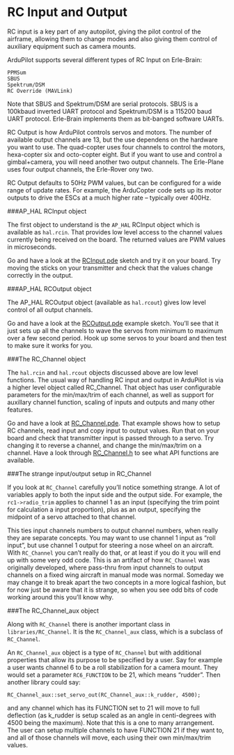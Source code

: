 # RC Input and Output

RC input is a key part of any autopilot, giving the pilot control of the airframe, allowing them to change modes and also giving them control of auxiliary equipment such as camera mounts.

ArduPilot supports several different types of RC Input on Erle-Brain:

    PPMSum 
    SBUS 
    Spektrum/DSM 
    RC Override (MAVLink)

Note that SBUS and Spektrum/DSM are serial protocols. SBUS is a 100kbaud inverted UART protocol and Spektrum/DSM is a 115200 baud UART protocol. Erle-Brain implements them as bit-banged software UARTs.

RC Output is how ArduPilot controls servos and motors. The number of available output channels are 13, but the use dependens on the hardware you want to use. The quad-copter uses four channels to control the motors, hexa-copter six and octo-copter eight. But if you want to use and control a gimbal+camera, you will need another two output channels. The Erle-Plane uses four output channels, the Erle-Rover ony two. 

RC Output defaults to 50Hz PWM values, but can be configured for a wide range of update rates. For example, the ArduCopter code sets up its motor outputs to drive the ESCs at a much higher rate – typically over 400Hz.

###AP_HAL RCInput object

The first object to understand is the `AP_HAL` RCInput object which is available as `hal.rcin`. That provides low level access to the channel values currently being received on the board. The returned values are PWM values in microseconds.

Go and have a look at the [RCInput.pde](https://github.com/erlerobot/ardupilot/blob/master/libraries/AP_HAL/examples/RCInput/RCInput.pde) sketch and try it on your board. Try moving the sticks on your transmitter and check that the values change correctly in the output.

###AP_HAL RCOutput object

The AP_HAL RCOutput object (available as `hal.rcout`) gives low level control of all output channels. 

Go and have a look at the [RCOutput.pde](https://github.com/erlerobot/ardupilot/blob/master/libraries/AP_HAL/examples/RCOutput/RCOutput.pde) example sketch. You’ll see that it just sets up all the channels to wave the servos from minimum to maximum over a few second period. Hook up some servos to your board and then test to make sure it works for you.

###The RC_Channel object

The `hal.rcin` and `hal.rcout` objects discussed above are low level functions. The usual way of handling RC input and output in ArduPilot is via a higher level object called RC_Channel. That object has user configurable parameters for the min/max/trim of each channel, as well as support for auxillary channel function, scaling of inputs and outputs and many other features.

Go and have a look at [RC_Channel.pde](https://github.com/erlerobot/ardupilot/blob/master/libraries/RC_Channel/examples/RC_Channel/RC_Channel.pde). That example shows how to setup RC channels, read input and copy input to output values. Run that on your board and check that transmitter input is passed through to a servo. Try changing it to reverse a channel, and change the min/max/trim on a channel. Have a look through [RC_Channel.h](https://github.com/erlerobot/ardupilot/blob/master/libraries/RC_Channel/RC_Channel.h) to see what API functions are available.

###The strange input/output setup in RC_Channel

If you look at `RC_Channel` carefully you’ll notice something strange. A lot of variables apply to both the input side and the output side. For example, the `rc1->radio_trim` applies to channel 1 as an input (specifying the trim point for calculation a input proportion), plus as an output, specifying the midpoint of a servo attached to that channel.

This ties input channels numbers to output channel numbers, when really they are separate concepts. You may want to use channel 1 input as “roll input”, but use channel 1 output for steering a nose wheel on an aircraft. With `RC_Channel` you can’t really do that, or at least if you do it you will end up with some very odd code. This is an artifact of how `RC_Channel` was originally developed, where pass-thru from input channels to output channels on a fixed wing aircraft in manual mode was normal. Someday we may change it to break apart the two concepts in a more logical fashion, but for now just be aware that it is strange, so when you see odd bits of code working around this you’ll know why.

###The RC_Channel_aux object

Along with `RC_Channel` there is another important class in `libraries/RC_Channel`. It is the `RC_Channel_aux` class, which is a subclass of `RC_Channel`.

An `RC_Channel_aux` object is a type of `RC_Channel` but with additional properties that allow its purpose to be specified by a user. Say for example a user wants channel 6 to be a roll stabilization for a camera mount. They would set a parameter `RC6_FUNCTION` to be 21, which means “rudder”. Then another library could say:

	RC_Channel_aux::set_servo_out(RC_Channel_aux::k_rudder, 4500);

and any channel which has its FUNCTION set to 21 will move to full deflection (as k_rudder is setup scaled as an angle in centi-degrees with 4500 being the maximum). Note that this is a one to many arrangement. The user can setup multiple channels to have FUNCTION 21 if they want to, and all of those channels will move, each using their own min/max/trim values.
